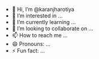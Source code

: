 - 👋 Hi, I’m @karanjharotiya
- 👀 I’m interested in ...
- 🌱 I’m currently learning ...
- 💞️ I’m looking to collaborate on ...
- 📫 How to reach me ...
- 😄 Pronouns: ...
- ⚡ Fun fact: ...

<!---
karanChhawa/karanChhawa is a ✨ special ✨ repository because its `README.md` (this file) appears on your GitHub profile.
You can click the Preview link to take a look at your changes.
--->
